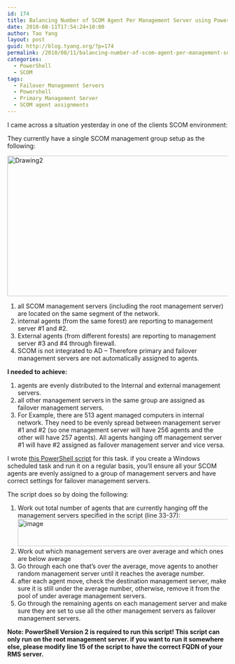 ```yaml
---
id: 174
title: Balancing Number of SCOM Agent Per Management Server using PowerShell
date: 2010-08-11T17:54:24+10:00
author: Tao Yang
layout: post
guid: http://blog.tyang.org/?p=174
permalink: /2010/08/11/balancing-number-of-scom-agent-per-management-server-using-powershell/
categories:
  - PowerShell
  - SCOM
tags:
  - Failover Management Servers
  - Powershell
  - Primary Management Server
  - SCOM agent assignments
---
```

I came across a situation yesterday in one of the clients SCOM environment:

They currently have a single SCOM management group setup as the following:

<a href="http://blog.tyang.org/wp-content/uploads/2010/08/Drawing2.jpg"><img style="border: 0px;" src="http://blog.tyang.org/wp-content/uploads/2010/08/Drawing2_thumb.jpg" border="0" alt="Drawing2" width="551" height="321" /></a>
<ol>
	<li>all SCOM management servers (including the root management server) are located on the same segment of the network.</li>
	<li>internal agents (from the same forest) are reporting to management server #1 and #2.</li>
	<li>External agents (from different forests) are reporting to management server #3 and #4 through firewall.</li>
	<li>SCOM is not integrated to AD – Therefore primary and failover management servers are not automatically assigned to agents.</li>
</ol>
<strong>I needed to achieve:</strong>
<ol>
	<li>agents are evenly distributed to the Internal and external management servers.</li>
	<li>all other management servers in the same group are assigned as failover management servers.</li>
	<li>For Example, there are 513 agent managed computers in internal network. They need to be evenly spread between management server #1 and #2 (so one management server will have 256 agents and the other will have 257 agents). All agents hanging off management server #1 will have #2 assigned as failover management server and vice versa.</li>
</ol>
I wrote <a href="http://blog.tyang.org/wp-content/uploads/2010/08/Balance-ManagementServers.zip">this PowerShell script</a> for this task. if you create a Windows scheduled task and run it on a regular basis, you’ll ensure all your SCOM agents are evenly assigned to a group of management servers and have correct settings for failover management servers.

The script does so by doing the following:
<ol>
	<li>Work out total number of agents that are currently hanging off the management servers specified in the script (line 33-37):<a href="http://blog.tyang.org/wp-content/uploads/2010/08/image.png"><img style="border: 0px;" src="http://blog.tyang.org/wp-content/uploads/2010/08/image_thumb.png" border="0" alt="image" width="580" height="62" /></a></li>
	<li>Work out which management servers are over average and which ones are below average</li>
	<li>Go through each one that’s over the average, move agents to another random management server until it reaches the average number.</li>
	<li>after each agent move, check the destination management server, make sure it is still under the average number, otherwise, remove it from the pool of under average management servers.</li>
	<li>Go through the remaining agents on each management server and make sure they are set to use all the other management servers as failover management servers.</li>
</ol>
<strong>Note: PowerShell Version 2 is required to run this script! This script can only run on the root management server. if you want to run it somewhere else, please modify line 15 of the script to have the correct FQDN of your RMS server.</strong>